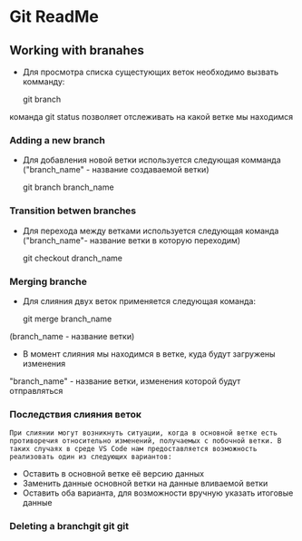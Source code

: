 # Git ReadMe
## Working with branahes

* Для просмотра списка сущестующих веток необходимо вызвать комманду: 

    git branch

команда git status позволяет отслеживать на какой ветке мы находимся
### Adding a new branch

* Для добавления новой ветки используется следующая комманда ("branch_name" - название создаваемой ветки)

    git branch branch_name

### Transition betwen branches

* Для перехода между ветками используется следующая команда ("branch_name"- название ветки в которую переходим)

    git checkout dranch_name
### Merging branche

* Для слияния двух веток применяется следующая команда:

    git merge branch_name

(branch_name - название ветки)

* В момент слияния мы находимся в ветке, куда будут загружены изменения

"branch_name" - название ветки, изменения которой будут отправляться 
### Последствия слияния веток 

    При слиянии могут возникнуть ситуации, когда в основной ветке есть противоречия относительно изменений, получаемых с побочной ветки. В таких случаях в среде VS Code нам предоставляется возможность реализовать один из следующих вариантов:
* Оставить в основной ветке её версию данных
* Заменить данные основной ветки на данные вливаемой ветки
* Оставить оба варианта, для возможности вручную указать итоговые данные 

### Deleting a branchgit git git 
